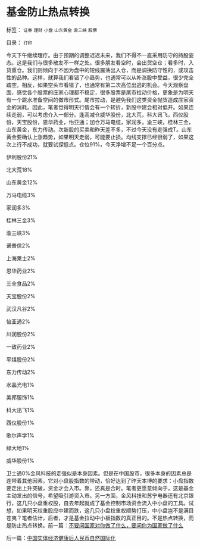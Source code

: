 # 基金防止热点转换

标签： `证券` `理财` `小盘` `山东黄金` `渝三峡` `股票` 

目录： `打印`

今天下午继续理疗。由于预期的调整迟迟未来，我们不得不一直采用防守的持股姿态。这是我们与很多散友不一样之处。很多朋友看空时，会出货空仓；看多时，入货重仓。我们则倾向于不因为盘中的短线震荡出入仓，而是调换防守性的，或攻击性的品种。这样，就算我们看错了小趋势，也通常可以从补涨股中受益，很少完全踏空。相反，如果空头市看错了，也通常有第二次高位出逃的机会。今天观察盘面，感觉各个股票的庄家心理都不稳定，很多股票是尾市拉动价格，更象是为明天有一个跳水准备空间的做市形式。尾市拉动，是避免我们这类资金抛货造成庄家资金的消耗。因此，笔者觉得明天行情会有一个转折，新股中建会相对低开。如果连续走弱，可以考虑介入一部分。逢高减仓威华股份，北大荒，科大讯飞，西仪股份，天宝股份，恩华药业，怡亚通；加仓万马电缆，家润多，渝三峡，桂林三金，山东黄金，东力传动。次新股的买卖和昨天差不多，不过今天没有走强成T。山东黄金要确认上涨趋势，如果明天走弱，可能要止损。均线支撑已经很弱了，如果这次上行不成功，就要试探低点。仓位91%，今天净增不足一个百分点。

伊利股份21%

北大荒18%

山东黄金12%

万马电缆3%

家润多3%

桂林三金3%

渝三峡3%

诺普信2%

上海莱士2%

恩华药业2%

三全食品2%

天宝股份2%

武汉凡谷2%

怡亚通2%

川润股份2%

一致药业2%

平煤股份2%

东力传动2%

水晶光电1%

美邦服饰1%

科大迅飞1%

西仪股份1%

歌尔声学1%

绿大地1%

威华股份1%

卫士通0%金风科技的走强似是本身因素。但是在中国股市，很多本身的因素总是连带着其他因素。它对小盘股指数的带动，恰好达到了昨天本博的要求：小盘指数要走出上升突破，资金才会入市。靠，还真是合时。笔者更愿意倾向于，这是基金主动发出的信号，希望吸引游资入市。另一方面，金风科技和苏宁电器还有北京银行，这几只小盘重权股，自去年起就成了基金控制市场资金流入中小盘的工具。试想，如果明天权重股应中建而跌，这几只小盘权重权顺势打压，中小盘岂不是满目苍夷？笔者估计，后者，才是基金拉动中小板指数的真正目的。不是热点转换，而是防止热点转换。前一篇：[不要问国家对你做了什么，要问你为国家做了什么](../../../2009/7/28/不要问国家对你做了什么，要问你为国家做了什么.md)

后一篇：[中国实体经济健康后人民币自然国际化](../../../2009/7/28/中国实体经济健康后人民币自然国际化.md)